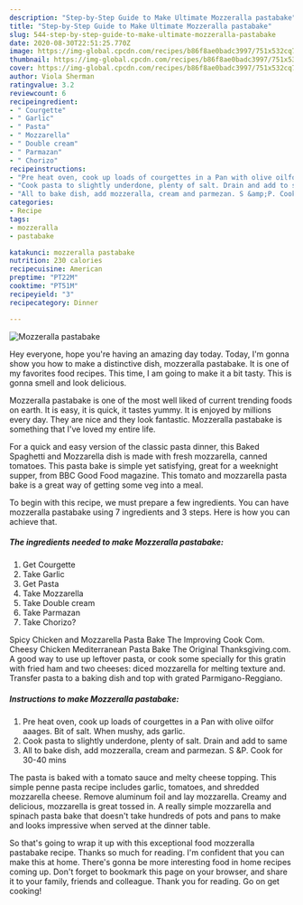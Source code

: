```yaml
---
description: "Step-by-Step Guide to Make Ultimate Mozzeralla pastabake"
title: "Step-by-Step Guide to Make Ultimate Mozzeralla pastabake"
slug: 544-step-by-step-guide-to-make-ultimate-mozzeralla-pastabake
date: 2020-08-30T22:51:25.770Z
image: https://img-global.cpcdn.com/recipes/b86f8ae0badc3997/751x532cq70/mozzeralla-pastabake-recipe-main-photo.jpg
thumbnail: https://img-global.cpcdn.com/recipes/b86f8ae0badc3997/751x532cq70/mozzeralla-pastabake-recipe-main-photo.jpg
cover: https://img-global.cpcdn.com/recipes/b86f8ae0badc3997/751x532cq70/mozzeralla-pastabake-recipe-main-photo.jpg
author: Viola Sherman
ratingvalue: 3.2
reviewcount: 6
recipeingredient:
- " Courgette"
- " Garlic"
- " Pasta"
- " Mozzarella"
- " Double cream"
- " Parmazan"
- " Chorizo"
recipeinstructions:
- "Pre heat oven, cook up loads of courgettes in a Pan with olive oilfor aaages. Bit of salt. When mushy, ads garlic."
- "Cook pasta to slightly underdone, plenty of salt. Drain and add to same"
- "All to bake dish, add mozzeralla, cream and parmezan. S &amp;P. Cook for 30-40 mins"
categories:
- Recipe
tags:
- mozzeralla
- pastabake

katakunci: mozzeralla pastabake 
nutrition: 230 calories
recipecuisine: American
preptime: "PT22M"
cooktime: "PT51M"
recipeyield: "3"
recipecategory: Dinner

---
```



![Mozzeralla pastabake](https://img-global.cpcdn.com/recipes/b86f8ae0badc3997/751x532cq70/mozzeralla-pastabake-recipe-main-photo.jpg)

Hey everyone, hope you're having an amazing day today. Today, I'm gonna show you how to make a distinctive dish, mozzeralla pastabake. It is one of my favorites food recipes. This time, I am going to make it a bit tasty. This is gonna smell and look delicious.

Mozzeralla pastabake is one of the most well liked of current trending foods on earth. It is easy, it is quick, it tastes yummy. It is enjoyed by millions every day. They are nice and they look fantastic. Mozzeralla pastabake is something that I've loved my entire life.

For a quick and easy version of the classic pasta dinner, this Baked Spaghetti and Mozzarella dish is made with fresh mozzarella, canned tomatoes. This pasta bake is simple yet satisfying, great for a weeknight supper, from BBC Good Food magazine. This tomato and mozzarella pasta bake is a great way of getting some veg into a meal.


To begin with this recipe, we must prepare a few ingredients. You can have mozzeralla pastabake using 7 ingredients and 3 steps. Here is how you can achieve that.

<!--inarticleads1-->

##### The ingredients needed to make Mozzeralla pastabake:

1. Get  Courgette
1. Take  Garlic
1. Get  Pasta
1. Take  Mozzarella
1. Take  Double cream
1. Take  Parmazan
1. Take  Chorizo?


Spicy Chicken and Mozzarella Pasta Bake The Improving Cook Com. Cheesy Chicken Mediterranean Pasta Bake The Original Thanksgiving.com. A good way to use up leftover pasta, or cook some specially for this gratin with fried ham and two cheeses: diced mozzarella for melting texture and. Transfer pasta to a baking dish and top with grated Parmigano-Reggiano. 

<!--inarticleads2-->

##### Instructions to make Mozzeralla pastabake:

1. Pre heat oven, cook up loads of courgettes in a Pan with olive oilfor aaages. Bit of salt. When mushy, ads garlic.
1. Cook pasta to slightly underdone, plenty of salt. Drain and add to same
1. All to bake dish, add mozzeralla, cream and parmezan. S &amp;P. Cook for 30-40 mins


The pasta is baked with a tomato sauce and melty cheese topping. This simple penne pasta recipe includes garlic, tomatoes, and shredded mozzarella cheese. Remove aluminum foil and lay mozzarella. Creamy and delicious, mozzarella is great tossed in. A really simple mozzarella and spinach pasta bake that doesn&#39;t take hundreds of pots and pans to make and looks impressive when served at the dinner table. 

So that's going to wrap it up with this exceptional food mozzeralla pastabake recipe. Thanks so much for reading. I'm confident that you can make this at home. There's gonna be more interesting food in home recipes coming up. Don't forget to bookmark this page on your browser, and share it to your family, friends and colleague. Thank you for reading. Go on get cooking!
